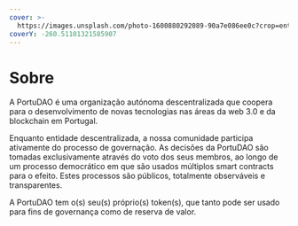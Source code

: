 ```yaml
---
cover: >-
  https://images.unsplash.com/photo-1600880292089-90a7e086ee0c?crop=entropy&cs=srgb&fm=jpg&ixid=MnwxOTcwMjR8MHwxfHNlYXJjaHw0fHxhYm91dHxlbnwwfHx8fDE2NDU2MDY5ODY&ixlib=rb-1.2.1&q=85
coverY: -260.51101321585907
---
```


# Sobre

A PortuDAO é uma organização autónoma descentralizada que coopera para o desenvolvimento de novas tecnologias nas áreas da web 3.0 e da blockchain em Portugal.

Enquanto entidade descentralizada, a nossa comunidade participa ativamente do processo de governação. As decisões da PortuDAO são tomadas exclusivamente através do voto dos seus membros, ao longo de um processo democrático em que são usados múltiplos smart contracts para o efeito. Estes processos são públicos, totalmente observáveis e transparentes.

A PortuDAO tem o(s) seu(s) próprio(s) token(s), que tanto pode ser usado para fins de governança como de reserva de valor.
